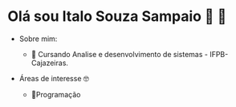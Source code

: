 # Olá sou Italo Souza Sampaio :vulcan_salute:	:wave:
	







 


* Sobre mim:
  *  🏫 Cursando Analise e desenvolvimento de sistemas  - IFPB- Cajazeiras.
  
* Áreas de interesse :nerd_face:
  * :blue_book:Programação
  
